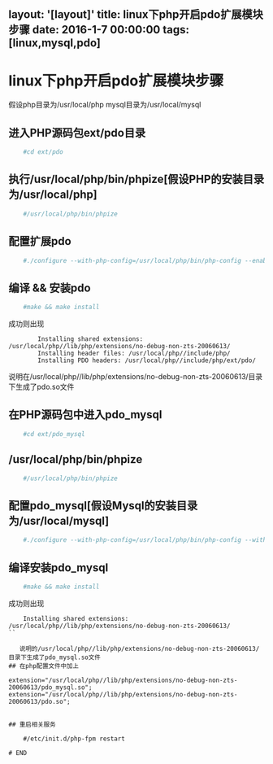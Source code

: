layout: '[layout]'
title: linux下php开启pdo扩展模块步骤
date: 2016-1-7 00:00:00
tags: [linux,mysql,pdo]
---
# linux下php开启pdo扩展模块步骤

假设php目录为/usr/local/php
mysql目录为/usr/local/mysql

## 进入PHP源码包ext/pdo目录

```sh
    #cd ext/pdo
```

## 执行/usr/local/php/bin/phpize[假设PHP的安装目录为/usr/local/php]

```sh
    #/usr/local/php/bin/phpize
```
    
## 配置扩展pdo

```sh
    #./configure --with-php-config=/usr/local/php/bin/php-config --enable-pdo=shared
```

## 编译 && 安装pdo

```sh
    #make && make install
```

   成功则出现

```
        Installing shared extensions: /usr/local/php//lib/php/extensions/no-debug-non-zts-20060613/
        Installing header files: /usr/local/php//include/php/
        Installing PDO headers: /usr/local/php//include/php/ext/pdo/
```

   说明在/usr/local/php//lib/php/extensions/no-debug-non-zts-20060613/目录下生成了pdo.so文件
## 在PHP源码包中进入pdo_mysql

```sh
    #cd ext/pdo_mysql
```

## /usr/local/php/bin/phpize

```sh
    #/usr/local/php/bin/phpize
```

## 配置pdo_mysql[假设Mysql的安装目录为/usr/local/mysql]

```sh
    #./configure --with-php-config=/usr/local/php/bin/php-config --with-pdo-mysql=/usr/local/mysql
```

## 编译安装pdo_mysql

```sh
    #make && make install
```

   成功则出现

```
    Installing shared extensions: /usr/local/php//lib/php/extensions/no-debug-non-zts-20060613/
``

   说明的/usr/local/php//lib/php/extensions/no-debug-non-zts-20060613/目录下生成了pdo_mysql.so文件
## 在php配置文件中加上

```
    extension="/usr/local/php//lib/php/extensions/no-debug-non-zts-20060613/pdo_mysql.so";
    extension="/usr/local/php//lib/php/extensions/no-debug-non-zts-20060613/pdo.so";
```

## 重启相关服务

    #/etc/init.d/php-fpm restart
    
# END
